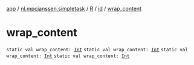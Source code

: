 [app](../../../index.md) / [nl.mpcjanssen.simpletask](../../index.md) / [R](../index.md) / [id](index.md) / [wrap_content](.)

# wrap_content

`static val wrap_content: `[`Int`](https://kotlinlang.org/api/latest/jvm/stdlib/kotlin/-int/index.html)
`static val wrap_content: `[`Int`](https://kotlinlang.org/api/latest/jvm/stdlib/kotlin/-int/index.html)
`static val wrap_content: `[`Int`](https://kotlinlang.org/api/latest/jvm/stdlib/kotlin/-int/index.html)
`static val wrap_content: `[`Int`](https://kotlinlang.org/api/latest/jvm/stdlib/kotlin/-int/index.html)